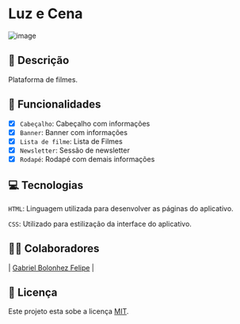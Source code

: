 # Luz e Cena

![image](https://github.com/user-attachments/assets/8daebb08-a48d-4c1b-b396-8078750909f1)

## 📑 Descrição

Plataforma de filmes.

## 🎯 Funcionalidades

- [x] `Cabeçalho`: Cabeçalho com informações
- [x] `Banner`: Banner com informações
- [X] `Lista de filme`: Lista de Filmes
- [X] `Newsletter`: Sessão de newsletter
- [X] `Rodapé`: Rodapé com demais informações 

## 💻 Tecnologias 

`HTML`: Linguagem utilizada para desenvolver as páginas do aplicativo.

`CSS`: Utilizado para estilização da interface do aplicativo.

## 👨‍💻 Colaboradores

| [Gabriel Bolonhez Felipe](https://github.com/Gabolonhez) |

## 🚧 Licença

Este projeto esta sobe a licença [MIT](./LICENSE).

